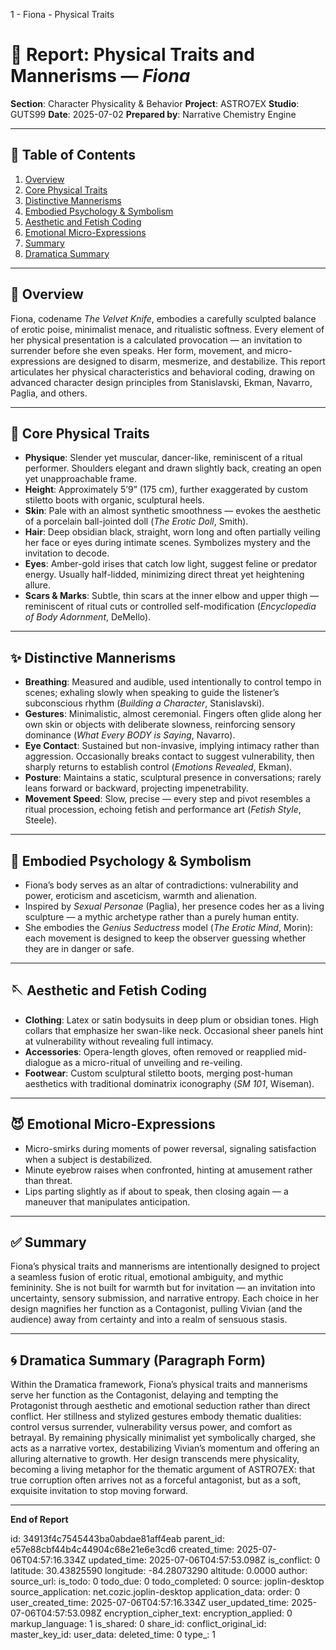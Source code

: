 1 - Fiona - Physical Traits

# 📘 Report: Physical Traits and Mannerisms — *Fiona*

**Section**: Character Physicality & Behavior
**Project**: ASTRO7EX
**Studio**: GUTS99
**Date**: 2025-07-02
**Prepared by**: Narrative Chemistry Engine

---

## 📓 Table of Contents

1. [Overview](#overview)
2. [Core Physical Traits](#core-physical-traits)
3. [Distinctive Mannerisms](#distinctive-mannerisms)
4. [Embodied Psychology & Symbolism](#embodied-psychology--symbolism)
5. [Aesthetic and Fetish Coding](#aesthetic-and-fetish-coding)
6. [Emotional Micro-Expressions](#emotional-micro-expressions)
7. [Summary](#summary)
8. [Dramatica Summary](#dramatica-summary)

---

## 🧠 Overview

Fiona, codename *The Velvet Knife*, embodies a carefully sculpted balance of erotic poise, minimalist menace, and ritualistic softness. Every element of her physical presentation is a calculated provocation — an invitation to surrender before she even speaks. Her form, movement, and micro-expressions are designed to disarm, mesmerize, and destabilize. This report articulates her physical characteristics and behavioral coding, drawing on advanced character design principles from Stanislavski, Ekman, Navarro, Paglia, and others.

---

## 💃 Core Physical Traits

* **Physique**: Slender yet muscular, dancer-like, reminiscent of a ritual performer. Shoulders elegant and drawn slightly back, creating an open yet unapproachable frame.
* **Height**: Approximately 5’9” (175 cm), further exaggerated by custom stiletto boots with organic, sculptural heels.
* **Skin**: Pale with an almost synthetic smoothness — evokes the aesthetic of a porcelain ball-jointed doll (*The Erotic Doll*, Smith).
* **Hair**: Deep obsidian black, straight, worn long and often partially veiling her face or eyes during intimate scenes. Symbolizes mystery and the invitation to decode.
* **Eyes**: Amber-gold irises that catch low light, suggest feline or predator energy. Usually half-lidded, minimizing direct threat yet heightening allure.
* **Scars & Marks**: Subtle, thin scars at the inner elbow and upper thigh — reminiscent of ritual cuts or controlled self-modification (*Encyclopedia of Body Adornment*, DeMello).

---

## ✨ Distinctive Mannerisms

* **Breathing**: Measured and audible, used intentionally to control tempo in scenes; exhaling slowly when speaking to guide the listener’s subconscious rhythm (*Building a Character*, Stanislavski).
* **Gestures**: Minimalistic, almost ceremonial. Fingers often glide along her own skin or objects with deliberate slowness, reinforcing sensory dominance (*What Every BODY is Saying*, Navarro).
* **Eye Contact**: Sustained but non-invasive, implying intimacy rather than aggression. Occasionally breaks contact to suggest vulnerability, then sharply returns to establish control (*Emotions Revealed*, Ekman).
* **Posture**: Maintains a static, sculptural presence in conversations; rarely leans forward or backward, projecting impenetrability.
* **Movement Speed**: Slow, precise — every step and pivot resembles a ritual procession, echoing fetish and performance art (*Fetish Style*, Steele).

---

## 🧬 Embodied Psychology & Symbolism

* Fiona’s body serves as an altar of contradictions: vulnerability and power, eroticism and asceticism, warmth and alienation.
* Inspired by *Sexual Personae* (Paglia), her presence codes her as a living sculpture — a mythic archetype rather than a purely human entity.
* She embodies the *Genius Seductress* model (*The Erotic Mind*, Morin): each movement is designed to keep the observer guessing whether they are in danger or safe.

---

## 🪡 Aesthetic and Fetish Coding

* **Clothing**: Latex or satin bodysuits in deep plum or obsidian tones. High collars that emphasize her swan-like neck. Occasional sheer panels hint at vulnerability without revealing full intimacy.
* **Accessories**: Opera-length gloves, often removed or reapplied mid-dialogue as a micro-ritual of unveiling and re-veiling.
* **Footwear**: Custom sculptural stiletto boots, merging post-human aesthetics with traditional dominatrix iconography (*SM 101*, Wiseman).

---

## 😈 Emotional Micro-Expressions

* Micro-smirks during moments of power reversal, signaling satisfaction when a subject is destabilized.
* Minute eyebrow raises when confronted, hinting at amusement rather than threat.
* Lips parting slightly as if about to speak, then closing again — a maneuver that manipulates anticipation.

---

## ✅ Summary

Fiona’s physical traits and mannerisms are intentionally designed to project a seamless fusion of erotic ritual, emotional ambiguity, and mythic femininity. She is not built for warmth but for invitation — an invitation into uncertainty, sensory submission, and narrative entropy. Each choice in her design magnifies her function as a Contagonist, pulling Vivian (and the audience) away from certainty and into a realm of sensuous stasis.

---

## 🌀 Dramatica Summary (Paragraph Form)

Within the Dramatica framework, Fiona’s physical traits and mannerisms serve her function as the Contagonist, delaying and tempting the Protagonist through aesthetic and emotional seduction rather than direct conflict. Her stillness and stylized gestures embody thematic dualities: control versus surrender, vulnerability versus power, and comfort as betrayal. By remaining physically minimalist yet symbolically charged, she acts as a narrative vortex, destabilizing Vivian’s momentum and offering an alluring alternative to growth. Her design transcends mere physicality, becoming a living metaphor for the thematic argument of ASTRO7EX: that true corruption often arrives not as a forceful antagonist, but as a soft, exquisite invitation to stop moving forward.

---

**End of Report**


id: 34913f4c7545443ba0abdae81aff4eab
parent_id: e57e88cbf44b4c44904c68e21e6e3cd6
created_time: 2025-07-06T04:57:16.334Z
updated_time: 2025-07-06T04:57:53.098Z
is_conflict: 0
latitude: 30.43825590
longitude: -84.28073290
altitude: 0.0000
author: 
source_url: 
is_todo: 0
todo_due: 0
todo_completed: 0
source: joplin-desktop
source_application: net.cozic.joplin-desktop
application_data: 
order: 0
user_created_time: 2025-07-06T04:57:16.334Z
user_updated_time: 2025-07-06T04:57:53.098Z
encryption_cipher_text: 
encryption_applied: 0
markup_language: 1
is_shared: 0
share_id: 
conflict_original_id: 
master_key_id: 
user_data: 
deleted_time: 0
type_: 1
